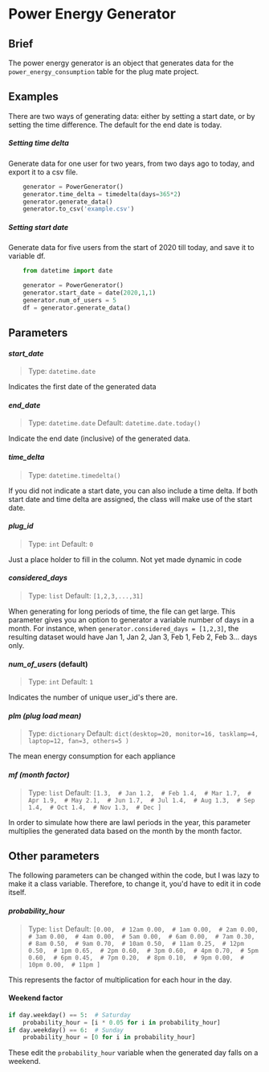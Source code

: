 # Power Energy Generator
## Brief
The power energy generator is an object that generates data for the `power_energy_consumption` table for the plug mate project.
## Examples
There are two ways of generating data: either by setting a start date, or by setting the time difference. The default for the end date is today.
##### Setting time delta
Generate data for one user for two years, from two days ago to today, and export it to a csv file. 
```python
    generator = PowerGenerator()
    generator.time_delta = timedelta(days=365*2)
    generator.generate_data()
    generator.to_csv('example.csv')
```
##### Setting start date
Generate data for five users from the start of 2020 till today, and save it to variable df.
```python
    from datetime import date

    generator = PowerGenerator()
    generator.start_date = date(2020,1,1)
    generator.num_of_users = 5
    df = generator.generate_data()
```

## Parameters
#### *start_date*
> Type: `datetime.date` 

Indicates the first date of the generated data
#### *end_date* 
> Type: `datetime.date` 
> Default: `datetime.date.today()`

Indicate the end date (inclusive) of the generated data.
#### *time_delta*
> Type: `datetime.timedelta()`

If you did not indicate a start date, you can also include a time delta. If both start date and time delta are assigned, the class will make use of the start date.
#### *plug_id*
> Type: `int`
> Default: `0`
> 
Just a place holder to fill in the column. Not yet made dynamic in code
#### *considered_days*
> Type: `list`
> Default: `[1,2,3,...,31]`
> 
When generating for long periods of time, the file can get large. This parameter gives you an option to generator a variable number of days in a month. For instance, when `generator.considered_days = [1,2,3]`, the resulting dataset would have Jan 1, Jan 2, Jan 3, Feb 1, Feb 2, Feb 3... days only. 
#### *num_of_users* (default)
> Type: `int`
> Default: `1`
> 
Indicates the number of unique user_id's there are. 
#### *plm (plug load mean)*
> Type: `dictionary`
> Default: `dict(desktop=20,
                        monitor=16,
                        tasklamp=4,
                        laptop=12,
                        fan=3,
                        others=5
                        )`

The mean energy consumption for each appliance
#### *mf (month factor)*
> Type: `list`
> Default: `[1.3,  # Jan
                   1.2,  # Feb
                   1.4,  # Mar
                   1.7,  # Apr
                   1.9,  # May
                   2.1,  # Jun
                   1.7,  # Jul
                   1.4,  # Aug
                   1.3,  # Sep
                   1.4,  # Oct
                   1.4,  # Nov
                   1.3,  # Dec
                   ]`

In order to simulate how there are lawl periods in the year, this parameter multiplies the generated data based on the month by the month factor.

## Other parameters
The following parameters can be changed within the code, but I was lazy to make it a class variable. Therefore, to change it, you'd have to edit it in code itself.

#### *probability_hour* 
> Type: `list`
> Default: `[0.00,  # 12am
                                    0.00,  # 1am
                                    0.00,  # 2am
                                    0.00,  # 3am
                                    0.00,  # 4am
                                    0.00,  # 5am
                                    0.00,  # 6am
                                    0.00,  # 7am
                                    0.30,  # 8am
                                    0.50,  # 9am
                                    0.70,  # 10am
                                    0.50,  # 11am
                                    0.25,  # 12pm
                                    0.50,  # 1pm
                                    0.65,  # 2pm
                                    0.60,  # 3pm
                                    0.60,  # 4pm
                                    0.70,  # 5pm
                                    0.60,  # 6pm
                                    0.45,  # 7pm
                                    0.20,  # 8pm
                                    0.10,  # 9pm
                                    0.00,  # 10pm
                                    0.00,  # 11pm
                                    ]`

This represents the factor of multiplication for each hour in the day.
#### Weekend factor
```python
if day.weekday() == 5:  # Saturday
    probability_hour = [i * 0.05 for i in probability_hour]
if day.weekday() == 6:  # Sunday
    probability_hour = [0 for i in probability_hour]
```
These edit the `probability_hour` variable when the generated day falls on a weekend.


        
